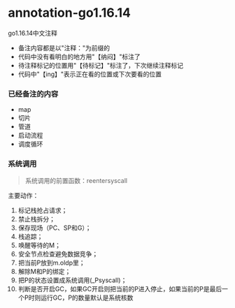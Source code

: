 # annotation-go1.16.14 
go1.16.14中文注释


- 备注内容都是以"注释："为前缀的
- 代码中没有看明白的地方用"【纳闷】"标注了
- 待注释标记的位置用"【待标记】"标注了，下次继续注释标记
- 代码中"【ing】"表示正在看的位置或下次要看的位置

### 已经备注的内容
- map
- 切片
- 管道
- 启动流程
- 调度循环

### 系统调用

> 系统调用的前置函数：reentersyscall 
 
主要动作：
1. 标记栈抢占请求； 
2. 禁止栈拆分； 
3. 保存现场（PC、SP和G）；
4. 栈追踪；
5. 唤醒等待的M；
6. 安全节点检查避免数据竞争；
7. 把当前P放到m.oldp里；
8. 解除M和P的绑定；
9. 把P的状态设置成系统调用(_Psyscall)；
10. 判断是否开启GC，如果GC开启则把当前的P进入停止，如果当前的P是最后一个P时则运行GC，P的数量默认是系统核数
